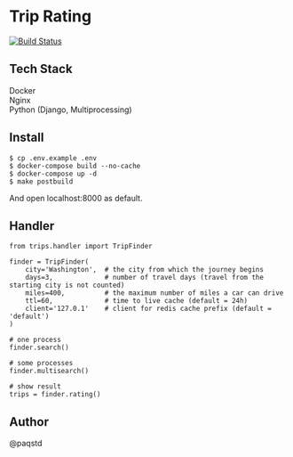 # Trip Rating

[![Build Status](https://www.travis-ci.com/paqstd-dev/triprating.svg?branch=master)](https://www.travis-ci.com/paqstd-dev/triprating)

## Tech Stack
Docker  
Nginx  
Python (Django, Multiprocessing) 


## Install
` $ cp .env.example .env  `   
` $ docker-compose build --no-cache  `   
` $ docker-compose up -d  `   
` $ make postbuild  `   

And open localhost:8000 as default.  


## Handler
```
from trips.handler import TripFinder

finder = TripFinder(
    city='Washington',  # the city from which the journey begins
    days=3,             # number of travel days (travel from the starting city is not counted)
    miles=400,          # the maximum number of miles a car can drive
    ttl=60,             # time to live cache (default = 24h)
    client='127.0.1'    # client for redis cache prefix (default = 'default')
)

# one process
finder.search()

# some processes
finder.multisearch()

# show result
trips = finder.rating()
```


## Author
@paqstd